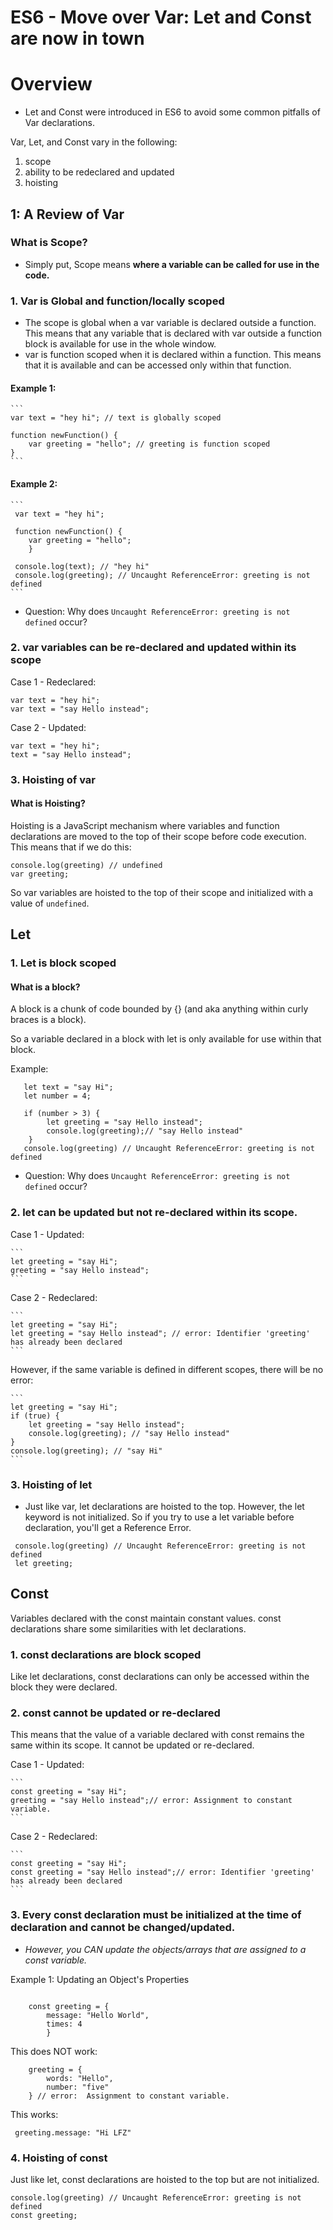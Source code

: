 # ES6 - Move over Var: Let and Const are now in town 

# Overview
 - Let and Const were introduced in ES6 to avoid some common pitfalls of Var declarations. 

Var, Let, and Const vary in the following: 
1. scope
2. ability to be redeclared and updated
3. hoisting

## 1: A Review of Var 

### What is Scope? 

- Simply put, Scope means <b> where a variable can be called for use in the code. </b> 

### 1. Var is Global and function/locally scoped
- The scope is global when a var variable is declared outside a function. This means that any variable that is declared with var outside a function block is available for use in the whole window.
- var is function scoped when it is declared within a function. This means that it is available and can be accessed only within that function.

#### Example 1:  
    ```
    var text = "hey hi"; // text is globally scoped
    
    function newFunction() {
        var greeting = "hello"; // greeting is function scoped
    }
    ```

#### Example 2: 
    ```
     var text = "hey hi"; 
    
     function newFunction() {
        var greeting = "hello"; 
        }
        
     console.log(text); // "hey hi"
     console.log(greeting); // Uncaught ReferenceError: greeting is not defined
    ```
    
-  Question: Why does `Uncaught ReferenceError: greeting is not defined` occur? 


### 2. var variables can be re-declared and updated within its scope 
Case 1 - Redeclared: 
  ``` 
  var text = "hey hi";
  var text = "say Hello instead";
  ```
Case 2 - Updated:
  ```
  var text = "hey hi";
  text = "say Hello instead";
  ```
  
### 3. Hoisting of var

#### What is Hoisting? 
Hoisting is a JavaScript mechanism where variables and function declarations are moved to the top of their scope before code execution. This means that if we do this:

```
console.log(greeting) // undefined
var greeting;
```

So var variables are hoisted to the top of their scope and initialized with a value of `undefined`.

## Let

### 1. Let is block scoped
#### What is a block? 
A block is a chunk of code bounded by {} (and aka anything within curly braces is a block).

So a variable declared in a block with let is only available for use within that block. 

Example: 
```
   let text = "say Hi";
   let number = 4;
 
   if (number > 3) {
        let greeting = "say Hello instead";
        console.log(greeting);// "say Hello instead"
    }
   console.log(greeting) // Uncaught ReferenceError: greeting is not defined
```   
-  Question: Why does `Uncaught ReferenceError: greeting is not defined` occur? 

### 2. let can be updated but not re-declared within its scope.
Case 1 - Updated: 

    ```
    let greeting = "say Hi";
    greeting = "say Hello instead";
    ```
    
Case 2 - Redeclared: 

    ```
    let greeting = "say Hi";
    let greeting = "say Hello instead"; // error: Identifier 'greeting' has already been declared
    ```

However, if the same variable is defined in different scopes, there will be no error:

    ```
    let greeting = "say Hi";
    if (true) {
        let greeting = "say Hello instead";
        console.log(greeting); // "say Hello instead"
    }
    console.log(greeting); // "say Hi"
    ```    

### 3. Hoisting of let
- Just like  var, let declarations are hoisted to the top. However, the let keyword is not initialized. So if you try to use a let variable before declaration, you'll get a Reference Error.

```
 console.log(greeting) // Uncaught ReferenceError: greeting is not defined
 let greeting;
```

## Const
Variables declared with the const maintain constant values. const declarations share some similarities with let declarations.

### 1. const declarations are block scoped
Like let declarations, const declarations can only be accessed within the block they were declared.

### 2. const cannot be updated or re-declared
This means that the value of a variable declared with const remains the same within its scope. It cannot be updated or re-declared. 

Case 1 - Updated: 

    ```
    const greeting = "say Hi";
    greeting = "say Hello instead";// error: Assignment to constant variable. 
    ```
    
Case 2 - Redeclared: 

    ```
    const greeting = "say Hi";
    const greeting = "say Hello instead";// error: Identifier 'greeting' has already been declared
    ```
    
### 3. Every const declaration must be initialized at the time of declaration and cannot be changed/updated. 

- <i>However, you CAN update the objects/arrays that are assigned to a const variable.</i>

Example 1: Updating an Object's Properties 
```

    const greeting = {
        message: "Hello World",
        times: 4
        }
```

This does NOT work:
``` 
    greeting = {
        words: "Hello",
        number: "five"
    } // error:  Assignment to constant variable.
```

This works: 
```
 greeting.message: "Hi LFZ"
```


### 4. Hoisting of const
Just like let, const declarations are hoisted to the top but are not initialized.
 
 ```
 console.log(greeting) // Uncaught ReferenceError: greeting is not defined
 const greeting;
```



    
    
    




